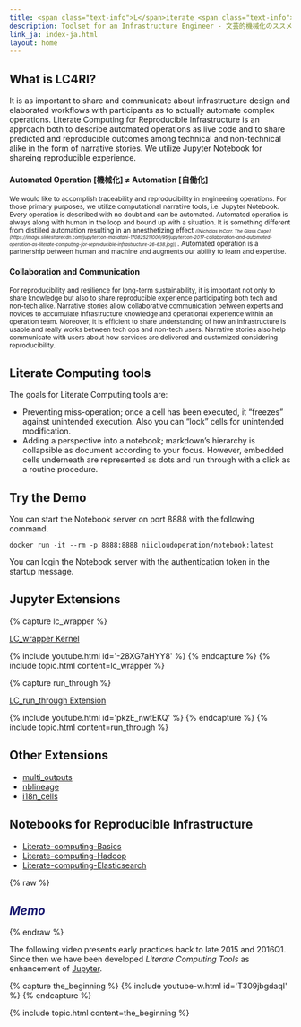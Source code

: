 ```yaml
---
title: <span class="text-info">L</span>iterate <span class="text-info">C</span>omputing <span class="text-info">for R</span>eproducible <span class="text-info">I</span>nfrastructure
description: Toolset for an Infrastructure Engineer - 文芸的機械化のススメ
link_ja: index-ja.html
layout: home
---
```


## What is <span class="text-info">LC4RI</span>?
It is as important to share and communicate about infrastructure design and elaborated workflows with participants as to actually automate complex operations. <span class="text-info">Literate Computing for Reproducible Infrastructure</span> is an approach both to describe automated operations as live code and to share predicted and reproducible outcomes among technical and non-technical alike in the form of narrative stories.  We utilize Jupyter Notebook for shareing reproducible experience.

#### Automated Operation [機械化] ≠ Automation [自働化]
<small>
We would like to accomplish traceability and reproducibility in engineering operations. For those primary purposes, we utilize computational narrative tools, i.e. Jupyter Notebook. Every operation is described with no doubt and can be automated. Automated operation is always along with human in the loop and bound up with a situation. It is something different from distilled automation resulting in an anesthetizing effect 
<i><small><small><span class="text-muted">([Nicholas InCarr. The Glass Cage](https://image.slidesharecdn.com/jupytercon-masatani-170825211000/95/jupytercon-2017-collaboration-and-automated-operation-as-literate-computing-for-reproducible-infrastructure-26-638.jpg))
</span></small></small></i>
.
Automated operation is a partnership between human and machine and augments our ability to learn and expertise.
</small>


#### Collaboration and Communication 
<small>
For reproducibility and resilience for long-term sustainability, it is important not only to share knowledge but also to share reproducible experience participating both tech and non-tech alike.  Narrative stories allow collaborative communication between experts and novices to accumulate infrastructure knowledge and operational experience within an operation team. Moreover, it is efficient to share understanding of how an infrastructure is usable and really works between tech ops and non-tech users. Narrative stories also help communicate with users about how services are delivered and customized considering reproducibility.
</small>

## Literate Computing tools
The goals for Literate Computing tools are:

- Preventing miss-operation; once a cell has been executed, it “freezes” against unintended execution. Also you can “lock” cells for unintended modification.
- Adding a perspective into a notebook; markdown’s hierarchy is collapsible as document according to your focus. However, embedded cells underneath are represented as dots and run through with a click as a routine procedure.


## Try the Demo

You can start the Notebook server on port 8888 with the following command.

```
docker run -it --rm -p 8888:8888 niicloudoperation/notebook:latest
```

You can login the Notebook server with the authentication token in the startup message.

## Jupyter Extensions

{% capture lc_wrapper %}

[LC_wrapper Kernel](https://github.com/NII-cloud-operation/Jupyter-LC_wrapper)

{% include youtube.html id='-28XG7aHYY8' %}
{% endcapture %}
{% include topic.html content=lc_wrapper %}


{% capture run_through %}

[LC_run_through Extension](https://github.com/NII-cloud-operation/Jupyter-LC_run_through)

{% include youtube.html id='pkzE_nwtEKQ' %}
{% endcapture %}
{% include topic.html content=run_through %}


## Other Extensions

- [multi_outputs](https://github.com/NII-cloud-operation/Jupyter-multi_outputs)
- [nblineage](https://github.com/NII-cloud-operation/Jupyter-LC_nblineage)
- [i18n_cells](https://github.com/NII-cloud-operation/Jupyter-i18n_cells)

## Notebooks for Reproducible Infrastructure

- [Literate-computing-Basics](https://github.com/NII-cloud-operation/Literate-computing-Basics)
- [Literate-computing-Hadoop](https://github.com/NII-cloud-operation/Literate-computing-Hadoop)
- [Literate-computing-Elasticsearch](https://github.com/NII-cloud-operation/Literate-computing-Elasticsearch)

{% raw %}
<font color="MidnightBlue">
<h2><i>Memo</i></h2>
</font>
{% endraw %}

The following video presents early practices back to late 2015 and 2016Q1.  Since then we have been developed *Literate Computing Tools* as enhancement of [Jupyter](http://jupyter.org/).

{% capture the_beginning %}
{% include youtube-w.html id='T309jbgdaqI' %}
{% endcapture %}

{% include topic.html content=the_beginning %}

